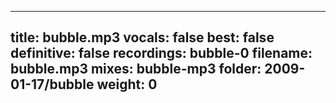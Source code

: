 
---
title: bubble.mp3
vocals: false
best: false
definitive: false
recordings: bubble-0
filename: bubble.mp3
mixes: bubble-mp3
folder: 2009-01-17/bubble
weight: 0
---
